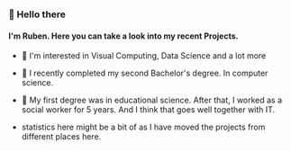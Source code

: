 ### 👋 Hello there 

#### I'm Ruben. Here you can take a look into my recent Projects.

- 🌱 I'm interested in Visual Computing, Data Science and a lot more
- 📖 I recently completed my second Bachelor's degree. In computer science.
- 👀 My first degree was in educational science. After that, I worked as a social worker for 5 years. And I think that goes well together with IT.
  
- statistics here might be a bit of as I have moved the projects from different places here.
